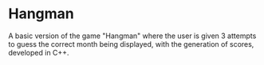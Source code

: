 # Hangman

A basic version of the game "Hangman" where the user is given 3 attempts to guess the correct month being displayed, with the generation of scores, developed in C++.
